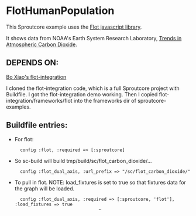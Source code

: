 FlotHumanPopulation
=================

This Sproutcore example uses the [Flot javascript library](http://code.google.com/p/flot/).

It shows data from NOAA's Earth System Research Laboratory, [Trends in Atmospheric Carbon Dioxide](http://www.esrl.no@.gov/gmd/ccgg/trends/).

DEPENDS ON:
-----------

[Bo Xiao's flot-integration](http://github.com/imxiaobo/iamxiaobo/tree/master/flot-integration)

I cloned the flot-integration code, which is a full Sproutcore project
with Buildfile. I got the flot-integration demo working. Then I copied
flot-integration/frameworks/flot into the frameworks dir of sproutcore-examples.
    
Buildfile entries:
------------------
         
* For flot:
 
        config :flot, :required => [:sproutcore]

* So sc-build will build tmp/build/sc/flot_carbon_dioxide/... 
     
        config :flot_dual_axis, :url_prefix => "/sc/flot_carbon_dioxide/"
         
* To pull in flot.  NOTE: load_fixtures is set to true so that fixtures data for the graph will be loaded.
                            
        config :flot_dual_axis, :required => [:sproutcore, 'flot'], :load_fixtures => true
                                      ~
